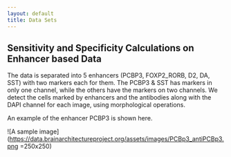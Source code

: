 ```yaml
---
layout: default
title: Data Sets
---
```


## Sensitivity and Specificity Calculations on Enhancer based Data

The data is separated into 5 enhancers  (PCBP3, FOXP2_RORB, D2, DA, SST) with two markers each for them. 
The PCBP3 & SST has markers in only one channel, while the others have the markers on two channels. 
We detect the cells marked by enhancers and the antibodies along with the DAPI channel for each image, using morphological operations. 

An example of the enhancer PCBP3 is shown here.

![A sample image](https://data.brainarchitectureproject.org/assets/images/PCBp3_antiPCBp3.png =250x250)
